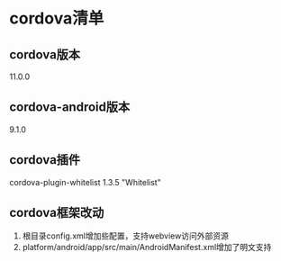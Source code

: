 # cordova清单

## cordova版本

11.0.0

## cordova-android版本

9.1.0

## cordova插件

cordova-plugin-whitelist 1.3.5 "Whitelist"

## cordova框架改动

1. 根目录config.xml增加些配置，支持webview访问外部资源
2. platform/android/app/src/main/AndroidManifest.xml增加了明文支持
